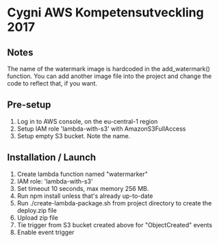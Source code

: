 # Cygni AWS Kompetensutveckling 2017

## Notes

The name of the watermark image is hardcoded in the add_watermark() function.
You can add another image file into the project and change the code to reflect
that, if you want.

## Pre-setup

1. Log in to AWS console, on the eu-central-1 region
1. Setup IAM role 'lambda-with-s3' with AmazonS3FullAccess
1. Setup empty S3 bucket. Note the name.

## Installation / Launch

1. Create lambda function named "watermarker"
1. IAM role: 'lambda-with-s3'
1. Set timeout 10 seconds, max memory 256 MB.
1. Run npm install unless that's already up-to-date
1. Run ./create-lambda-package.sh from project directory to create the deploy.zip file
1. Upload zip file
1. Tie trigger from S3 bucket created above for "ObjectCreated" events
1. Enable event trigger
